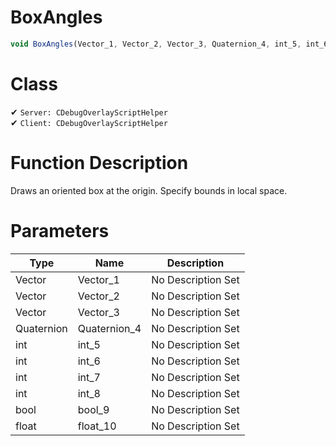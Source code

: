 # BoxAngles
```js	
void BoxAngles(Vector_1, Vector_2, Vector_3, Quaternion_4, int_5, int_6, int_7, int_8, bool_9, float_10)
```
# Class
✔ `Server: CDebugOverlayScriptHelper`  
✔ `Client: CDebugOverlayScriptHelper`  

# Function Description
Draws an oriented box at the origin. Specify bounds in local space.
# Parameters
Type|Name|Description
--|--|--
Vector|Vector_1|No Description Set
Vector|Vector_2|No Description Set
Vector|Vector_3|No Description Set
Quaternion|Quaternion_4|No Description Set
int|int_5|No Description Set
int|int_6|No Description Set
int|int_7|No Description Set
int|int_8|No Description Set
bool|bool_9|No Description Set
float|float_10|No Description Set
